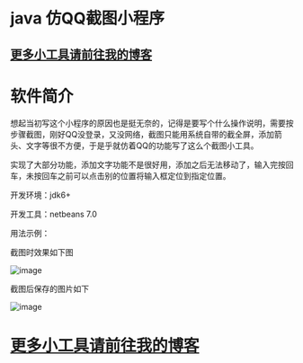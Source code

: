 # java 仿QQ截图小程序


## <a href='http://www.vbox.top?from=github' target='_blank'>更多小工具请前往我的博客</a>

# 软件简介 

想起当初写这个小程序的原因也是挺无奈的，记得是要写个什么操作说明，需要按步骤截图，刚好QQ没登录，又没网络，截图只能用系统自带的截全屏，添加箭头、文字等很不方便，于是乎就仿着QQ的功能写了这么个截图小工具。

实现了大部分功能，添加文字功能不是很好用，添加之后无法移动了，输入完按回车，未按回车之前可以点击别的位置将输入框定位到指定位置。

开发环境：jdk6+

开发工具：netbeans 7.0

用法示例：

截图时效果如下图

![image](http://www.vbox.top/wp-content/uploads/2017/07/screen1.jpg)

截图后保存的图片如下

![image](http://www.vbox.top/wp-content/uploads/2017/07/screen2.jpg)

# <a href='http://www.vbox.top?from=github' target='_blank'>更多小工具请前往我的博客</a>
